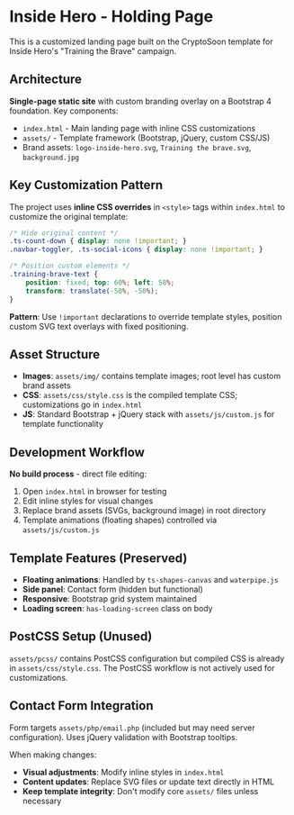 # Inside Hero - Holding Page

This is a customized landing page built on the CryptoSoon template for Inside Hero's "Training the Brave" campaign.

## Architecture

**Single-page static site** with custom branding overlay on a Bootstrap 4 foundation. Key components:

- `index.html` - Main landing page with inline CSS customizations
- `assets/` - Template framework (Bootstrap, jQuery, custom CSS/JS)
- Brand assets: `logo-inside-hero.svg`, `Training the brave.svg`, `background.jpg`

## Key Customization Pattern

The project uses **inline CSS overrides** in `<style>` tags within `index.html` to customize the original template:

```css
/* Hide original content */
.ts-count-down { display: none !important; }
.navbar-toggler, .ts-social-icons { display: none !important; }

/* Position custom elements */
.training-brave-text {
    position: fixed; top: 60%; left: 58%;
    transform: translate(-50%, -50%);
}
```

**Pattern**: Use `!important` declarations to override template styles, position custom SVG text overlays with fixed positioning.

## Asset Structure

- **Images**: `assets/img/` contains template images; root level has custom brand assets
- **CSS**: `assets/css/style.css` is the compiled template CSS; customizations go in `index.html`
- **JS**: Standard Bootstrap + jQuery stack with `assets/js/custom.js` for template functionality

## Development Workflow

**No build process** - direct file editing:
1. Open `index.html` in browser for testing
2. Edit inline styles for visual changes
3. Replace brand assets (SVGs, background image) in root directory
4. Template animations (floating shapes) controlled via `assets/js/custom.js`

## Template Features (Preserved)

- **Floating animations**: Handled by `ts-shapes-canvas` and `waterpipe.js`
- **Side panel**: Contact form (hidden but functional)
- **Responsive**: Bootstrap grid system maintained
- **Loading screen**: `has-loading-screen` class on body

## PostCSS Setup (Unused)

`assets/pcss/` contains PostCSS configuration but compiled CSS is already in `assets/css/style.css`. The PostCSS workflow is not actively used for customizations.

## Contact Form Integration

Form targets `assets/php/email.php` (included but may need server configuration). Uses jQuery validation with Bootstrap tooltips.

When making changes:
- **Visual adjustments**: Modify inline styles in `index.html`
- **Content updates**: Replace SVG files or update text directly in HTML
- **Keep template integrity**: Don't modify core `assets/` files unless necessary
